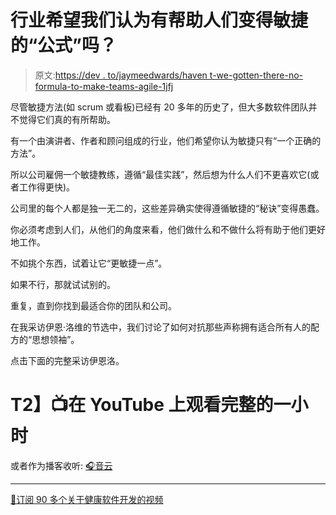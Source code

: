 # 行业希望我们认为有帮助人们变得敏捷的“公式”吗？

> 原文:[https://dev . to/jaymeedwards/haven t-we-gotten-there-no-formula-to-make-teams-agile-1jfj](https://dev.to/jaymeedwards/havent-we-figured-out-theres-no-formula-to-make-teams-agile-1jfj)

尽管敏捷方法(如 scrum 或看板)已经有 20 多年的历史了，但大多数软件团队并不觉得它们真的有所帮助。

有一个由演讲者、作者和顾问组成的行业，他们希望你认为敏捷只有“一个正确的方法”。

所以公司雇佣一个敏捷教练，遵循“最佳实践”，然后想为什么人们不更喜欢它(或者工作得更快)。

公司里的每个人都是独一无二的，这些差异确实使得遵循敏捷的“秘诀”变得愚蠢。

你必须考虑到人们，从他们的角度来看，他们做什么和不做什么将有助于他们更好地工作。

不如挑个东西，试着让它“更敏捷一点”。

如果不行，那就试试别的。

重复，直到你找到最适合你的团队和公司。

在我采访伊恩·洛维的节选中，我们讨论了如何对抗那些声称拥有适合所有人的配方的“思想领袖”。

点击下面的完整采访伊恩洛。

# T2】📺在 YouTube 上观看完整的一小时

或者作为播客收听:
[🎧音云](https://soundcloud.com/jayme-edwards-media/iain-lowe-on-estimating-culture-and-agile-dogma)

* * *

[🔔订阅 90 多个关于健康软件开发的视频](https://YouTube.com/c/JaymeEdwardsmedia?sub_confirmation=1)